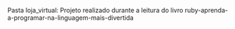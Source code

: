 Pasta loja_virtual: Projeto realizado durante a leitura do livro ruby-aprenda-a-programar-na-linguagem-mais-divertida
